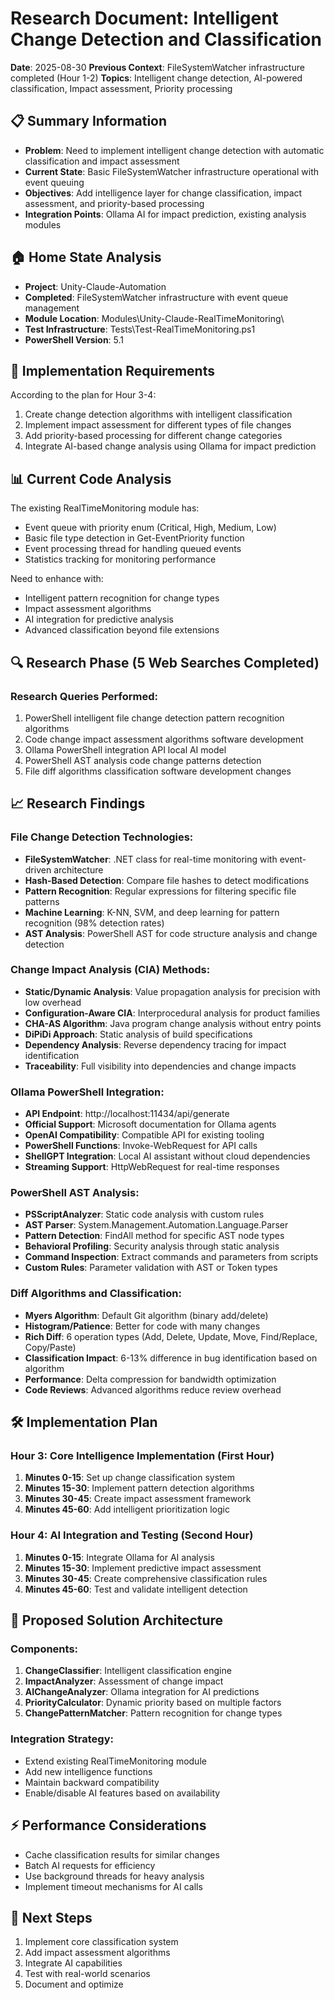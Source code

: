 # Research Document: Intelligent Change Detection and Classification
**Date**: 2025-08-30
**Previous Context**: FileSystemWatcher infrastructure completed (Hour 1-2)
**Topics**: Intelligent change detection, AI-powered classification, Impact assessment, Priority processing

## 📋 Summary Information
- **Problem**: Need to implement intelligent change detection with automatic classification and impact assessment
- **Current State**: Basic FileSystemWatcher infrastructure operational with event queuing
- **Objectives**: Add intelligence layer for change classification, impact assessment, and priority-based processing
- **Integration Points**: Ollama AI for impact prediction, existing analysis modules

## 🏠 Home State Analysis
- **Project**: Unity-Claude-Automation
- **Completed**: FileSystemWatcher infrastructure with event queue management
- **Module Location**: Modules\Unity-Claude-RealTimeMonitoring\
- **Test Infrastructure**: Tests\Test-RealTimeMonitoring.ps1
- **PowerShell Version**: 5.1

## 🎯 Implementation Requirements
According to the plan for Hour 3-4:
1. Create change detection algorithms with intelligent classification
2. Implement impact assessment for different types of file changes
3. Add priority-based processing for different change categories
4. Integrate AI-based change analysis using Ollama for impact prediction

## 📊 Current Code Analysis
The existing RealTimeMonitoring module has:
- Event queue with priority enum (Critical, High, Medium, Low)
- Basic file type detection in Get-EventPriority function
- Event processing thread for handling queued events
- Statistics tracking for monitoring performance

Need to enhance with:
- Intelligent pattern recognition for change types
- Impact assessment algorithms
- AI integration for predictive analysis
- Advanced classification beyond file extensions

## 🔍 Research Phase (5 Web Searches Completed)

### Research Queries Performed:
1. PowerShell intelligent file change detection pattern recognition algorithms
2. Code change impact assessment algorithms software development
3. Ollama PowerShell integration API local AI model
4. PowerShell AST analysis code change patterns detection
5. File diff algorithms classification software development changes

## 📈 Research Findings

### File Change Detection Technologies:
- **FileSystemWatcher**: .NET class for real-time monitoring with event-driven architecture
- **Hash-Based Detection**: Compare file hashes to detect modifications
- **Pattern Recognition**: Regular expressions for filtering specific file patterns
- **Machine Learning**: K-NN, SVM, and deep learning for pattern recognition (98% detection rates)
- **AST Analysis**: PowerShell AST for code structure analysis and change detection

### Change Impact Analysis (CIA) Methods:
- **Static/Dynamic Analysis**: Value propagation analysis for precision with low overhead
- **Configuration-Aware CIA**: Interprocedural analysis for product families
- **CHA-AS Algorithm**: Java program change analysis without entry points
- **DiPiDi Approach**: Static analysis of build specifications
- **Dependency Analysis**: Reverse dependency tracing for impact identification
- **Traceability**: Full visibility into dependencies and change impacts

### Ollama PowerShell Integration:
- **API Endpoint**: http://localhost:11434/api/generate
- **Official Support**: Microsoft documentation for Ollama agents
- **OpenAI Compatibility**: Compatible API for existing tooling
- **PowerShell Functions**: Invoke-WebRequest for API calls
- **ShellGPT Integration**: Local AI assistant without cloud dependencies
- **Streaming Support**: HttpWebRequest for real-time responses

### PowerShell AST Analysis:
- **PSScriptAnalyzer**: Static code analysis with custom rules
- **AST Parser**: System.Management.Automation.Language.Parser
- **Pattern Detection**: FindAll method for specific AST node types
- **Behavioral Profiling**: Security analysis through static analysis
- **Command Inspection**: Extract commands and parameters from scripts
- **Custom Rules**: Parameter validation with AST or Token types

### Diff Algorithms and Classification:
- **Myers Algorithm**: Default Git algorithm (binary add/delete)
- **Histogram/Patience**: Better for code with many changes
- **Rich Diff**: 6 operation types (Add, Delete, Update, Move, Find/Replace, Copy/Paste)
- **Classification Impact**: 6-13% difference in bug identification based on algorithm
- **Performance**: Delta compression for bandwidth optimization
- **Code Reviews**: Advanced algorithms reduce review overhead

## 🛠️ Implementation Plan

### Hour 3: Core Intelligence Implementation (First Hour)
1. **Minutes 0-15**: Set up change classification system
2. **Minutes 15-30**: Implement pattern detection algorithms
3. **Minutes 30-45**: Create impact assessment framework
4. **Minutes 45-60**: Add intelligent prioritization logic

### Hour 4: AI Integration and Testing (Second Hour)
1. **Minutes 0-15**: Integrate Ollama for AI analysis
2. **Minutes 15-30**: Implement predictive impact assessment
3. **Minutes 30-45**: Create comprehensive classification rules
4. **Minutes 45-60**: Test and validate intelligent detection

## 🚀 Proposed Solution Architecture

### Components:
1. **ChangeClassifier**: Intelligent classification engine
2. **ImpactAnalyzer**: Assessment of change impact
3. **AIChangeAnalyzer**: Ollama integration for AI predictions
4. **PriorityCalculator**: Dynamic priority based on multiple factors
5. **ChangePatternMatcher**: Pattern recognition for change types

### Integration Strategy:
- Extend existing RealTimeMonitoring module
- Add new intelligence functions
- Maintain backward compatibility
- Enable/disable AI features based on availability

## ⚡ Performance Considerations
- Cache classification results for similar changes
- Batch AI requests for efficiency
- Use background threads for heavy analysis
- Implement timeout mechanisms for AI calls

## 🔄 Next Steps
1. Implement core classification system
2. Add impact assessment algorithms
3. Integrate AI capabilities
4. Test with real-world scenarios
5. Document and optimize